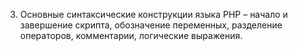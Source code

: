 3.	Основные синтаксические конструкции языка PHP – начало и завершение скрипта, обозначение переменных, разделение операторов, комментарии, логические выражения.
#####
